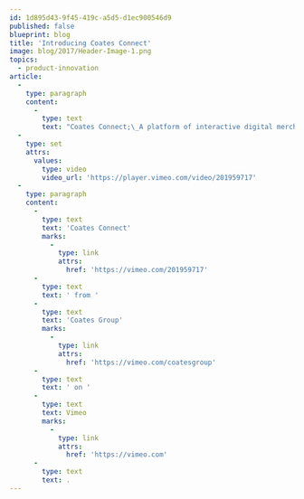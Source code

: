 ```yaml
---
id: 1d895d43-9f45-419c-a5d5-d1ec900546d9
published: false
blueprint: blog
title: 'Introducing Coates Connect'
image: blog/2017/Header-Image-1.png
topics:
  - product-innovation
article:
  -
    type: paragraph
    content:
      -
        type: text
        text: "Coates Connect;\_A platform of interactive digital merchandising experiences that allow brands to connect with their consumers."
  -
    type: set
    attrs:
      values:
        type: video
        video_url: 'https://player.vimeo.com/video/201959717'
  -
    type: paragraph
    content:
      -
        type: text
        text: 'Coates Connect'
        marks:
          -
            type: link
            attrs:
              href: 'https://vimeo.com/201959717'
      -
        type: text
        text: ' from '
      -
        type: text
        text: 'Coates Group'
        marks:
          -
            type: link
            attrs:
              href: 'https://vimeo.com/coatesgroup'
      -
        type: text
        text: ' on '
      -
        type: text
        text: Vimeo
        marks:
          -
            type: link
            attrs:
              href: 'https://vimeo.com'
      -
        type: text
        text: .
---
```

